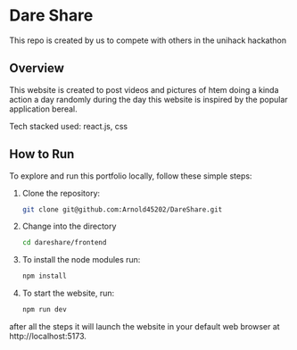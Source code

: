 # Dare Share
This repo is created by us to compete with others in the unihack hackathon

## Overview
This website is created to post videos and pictures of htem doing a kinda action a day randomly during the day this website is inspired by the popular application bereal.

Tech stacked used: react.js, css

## How to Run

To explore and run this portfolio locally, follow these simple steps:

1. Clone the repository:

   ```bash
   git clone git@github.com:Arnold45202/DareShare.git
2. Change into the directory 
   
   ```bash
   cd dareshare/frontend
3. To install the node modules run:

   ```bash
   npm install

4. To start the website, run:

   ```bash
   npm run dev

after all the steps it will launch the website in your default web browser at http://localhost:5173.

